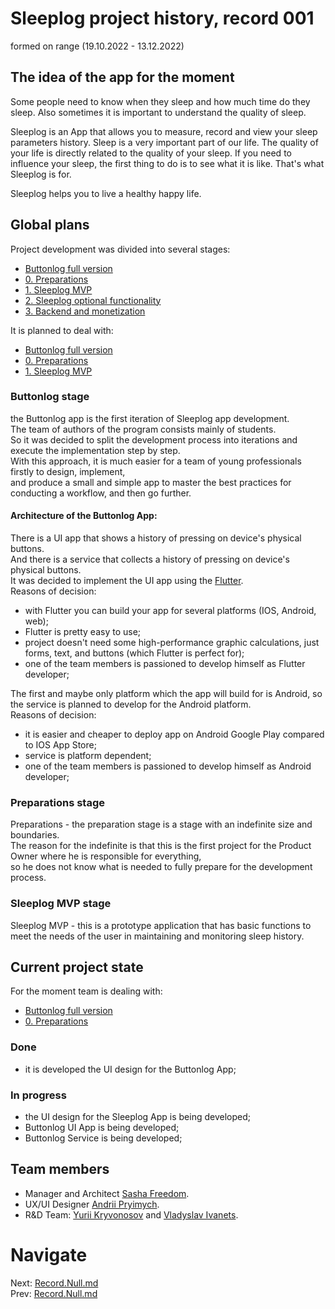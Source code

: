 # Sleeplog project history, record 001
formed on range (19.10.2022 - 13.12.2022)

## The idea of the app for the moment
Some people need to know when they sleep and how much time do they sleep.
Also sometimes it is important to understand the quality of sleep.

Sleeplog is an App that allows you to measure, record and view your sleep parameters history.
Sleep is a very important part of our life. The quality of your life is directly related to the quality of your sleep.
If you need to influence your sleep, the first thing to do is to see what it is like. That's what Sleeplog is for.

Sleeplog helps you to live a healthy happy life.

## Global plans

Project development was divided into several stages:
- [Buttonlog full version](https://github.com/sahlet-official/buttonlog/milestone/1)
- [0. Preparations](https://github.com/sahlet-official/sleeplog/milestone/4)
- [1. Sleeplog MVP](https://github.com/sahlet-official/sleeplog/milestone/1)
- [2. Sleeplog optional functionality](https://github.com/sahlet-official/sleeplog/milestone/2)
- [3. Backend and monetization](https://github.com/sahlet-official/sleeplog/milestone/3)

It is planned to deal with:
- [Buttonlog full version](https://github.com/sahlet-official/buttonlog/milestone/1)
- [0. Preparations](https://github.com/sahlet-official/sleeplog/milestone/4)
- [1. Sleeplog MVP](https://github.com/sahlet-official/sleeplog/milestone/1)

### Buttonlog stage
the Buttonlog app is the first iteration of Sleeplog app development.<br>
The team of authors of the program consists mainly of students.<br>
So it was decided to split the development process into iterations and execute the implementation step by step.<br>
With this approach, it is much easier for a team of young professionals firstly to design, implement,<br>
and produce a small and simple app to master the best practices for conducting a workflow, and then go further.<br>

#### Architecture of the Buttonlog App:
There is a UI app that shows a history of pressing on device's physical buttons.<br>
And there is a service that collects a history of pressing on device's physical buttons.<br>
It was decided to implement the UI app using the [Flutter](https://flutter.dev/).<br>
Reasons of decision:
- with Flutter you can build your app for several platforms (IOS, Android, web);
- Flutter is pretty easy to use;
- project doesn't need some high-performance graphic calculations, just forms, text, and buttons (which Flutter is perfect for);
- one of the team members is passioned to develop himself as Flutter developer;

The first and maybe only platform which the app will build for is Android, so the service is planned to develop for the Android platform.<br>
Reasons of decision:
- it is easier and cheaper to deploy app on Android Google Play compared to IOS App Store;
- service is platform dependent;
- one of the team members is passioned to develop himself as Android developer;

### Preparations stage
Preparations - the preparation stage is a stage with an indefinite size and boundaries.<br>
The reason for the indefinite is that this is the first project for the Product Owner where he is responsible for everything,<br>
so he does not know what is needed to fully prepare for the development process.<br>

### Sleeplog MVP stage
Sleeplog MVP - this is a prototype application that has basic functions to meet the needs of the user in maintaining and monitoring sleep history.


## Current project state
For the moment team is dealing with:
- [Buttonlog full version](https://github.com/sahlet-official/buttonlog/milestone/1)
- [0. Preparations](https://github.com/sahlet-official/sleeplog/milestone/4)

### Done
- it is developed the UI design for the Buttonlog App;

### In progress
- the UI design for the Sleeplog App is being developed;
- Buttonlog UI App is being developed;
- Buttonlog Service is being developed;

## Team members
- Manager and Architect [Sasha Freedom](https://www.linkedin.com/in/sasha-freedom/).<br>
- UX/UI Designer [Andrii Pryimych](https://github.com/naila135).<br>
- R&D Team: [Yurii Kryvonosov](https://github.com/Yura-0) and [Vladyslav Ivanets](https://github.com/Ivanec2003).<br>


# Navigate
Next: [Record.Null.md](./Record.Null.md)<br>
Prev: [Record.Null.md](./Record.Null.md)

